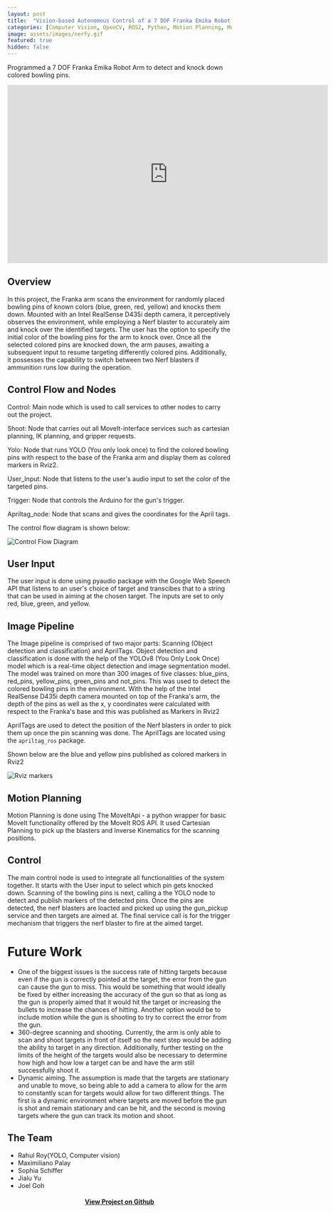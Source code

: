 ```yaml
---
layout: post
title:  "Vision-based Autonomous Control of a 7 DOF Franka Emika Robot Arm"
categories: [Computer Vision, OpenCV, ROS2, Python, Motion Planning, MoveIt, Intel RealSense,Franka Emika Robot Arm,YOLOv8]
image: assets/images/nerfy.gif
featured: true
hidden: false
---
```

Programmed a 7 DOF Franka Emika Robot Arm to detect and knock down colored bowling pins.

<div align="center"><iframe width="720" height="400" src="https://www.youtube.com/embed/OQsgt1Qhr0Y" title="YouTube video player" frameborder="0" allow="accelerometer; autoplay; clipboard-write; encrypted-media; gyroscope; picture-in-picture" allowfullscreen></iframe></div>

## Overview
In this project, the Franka arm scans the environment for randomly placed bowling pins of known colors (blue, green, red, yellow) and knocks them down. Mounted with an Intel RealSense D435i depth camera, it perceptively observes the environment, while employing a Nerf blaster to accurately aim and knock over the identified targets. The user has the option to specify the initial color of the bowling pins for the arm to knock over. Once all the selected colored pins are knocked down, the arm pauses, awaiting a subsequent input to resume targeting differently colored pins. Additionally, it possesses the capability to switch between two Nerf blasters if ammunition runs low during the operation.


## Control Flow and Nodes
Control: 
Main node which is used to call services to other nodes to carry out the project.
    
Shoot: 
Node that carries out all MoveIt-interface services such as cartesian planning, IK planning, and gripper requests.

Yolo: 
Node that runs YOLO (You only look once) to find the colored bowling pins with respect to the base of the Franka arm and display them as colored markers in Rviz2.

User_Input: 
Node that listens to the user's audio input to set the color of the targeted pins.

Trigger: 
Node that controls the Arduino for the gun's trigger.

Apriltag_node: 
Node that scans and gives the coordinates for the April tags.
    
The control flow diagram is shown below:

<p class="mb-5"><img class="shadow-lg" src="{{site.baseurl}}/assets/images/Blank diagram.png" alt="Control Flow Diagram" /></p>


## User Input
The user input is done using pyaudio package with the Google Web Speech API that listens to an user's choice of target and transcibes that to a string that can be used in aiming at the chosen target. The inputs are set to only red, blue, green, and yellow.

## Image Pipeline
The Image pipeline is comprised of two major parts: Scanning (Object detection and classification) and AprilTags. 
Object detection and classification is done with the help of the YOLOv8 (You Only Look Once) model which is a
real-time object detection and image segmentation model. The model was trained on more than 300 images of five classes:
blue_pins, red_pins, yellow_pins, green_pins  and not_pins. This was used to detect the colored bowling pins in the environment. With the help of the Intel RealSense D435i depth camera mounted on top of the Franka's arm, the depth of the 
pins as well as the x, y coordinates were calculated with respect to the Franka's base and this was published as Markers in Rviz2

AprilTags are used to detect the position of the Nerf blasters in order to pick them up once the pin scanning was done. The AprilTags are located using the `apriltag_ros` package. 

Shown below are the blue and yellow pins published as colored markers in Rviz2
<p class="mb-5"><img class="shadow-lg" src="{{site.baseurl}}/assets/images/rviz.png" alt="Rviz markers" /></p>


## Motion Planning
Motion Planning is done using The MoveItApi - a python wrapper for basic MoveIt functionality offered by the MoveIt ROS API.
It used Cartesian Planning to pick up the blasters and Inverse Kinematics for the scanning positions.

## Control
The main control node is used to integrate all functionalities of the system together. It starts with  the User input to select which pin gets knocked down. Scanning of the bowling pins is next, calling a the YOLO node to detect and publish markers of the detected pins. Once the pins are detected, the nerf blasters are loacted and picked up using the gun_pickup service and then targets are aimed at. The final service call is for the trigger mechanism that triggers the nerf blaster to fire at the aimed target.

# Future Work
- One of the biggest issues is the success rate of hitting targets because even if the gun is correctly pointed at the target, the error from the gun can cause the gun to miss. This would be something that would ideally be fixed by either increasing the accuracy of the gun so that as long as the gun is properly aimed that it would hit the target or increasing the bullets to increase the chances of hitting. Another option would be to include motion while the gun is shooting to try to correct the error from the gun.
- 360-degree scanning and shooting. Currently, the arm is only able to scan and shoot targets in front of itself so the next step would be adding the ability to target in any direction. Additionally, further testing on the limits of the height of the targets would also be necessary to determine how high and how low a target can be and have the arm still successfully shoot it.
- Dynamic aiming. The assumption is made that the targets are stationary and unable to move, so being able to add a camera to allow for the arm to constantly scan for targets would allow for two different things. The first is a dynamic environment where targets are moved before the gun is shot and remain stationary and can be hit, and the second is moving targets where the gun can track its motion and shoot. 

## The Team
* Rahul Roy(YOLO, Computer vision)
* Maximiliano Palay
* Sophia Schiffer
* Jialu Yu
* Joel Goh

<div align="center"><h4> <a href="https://github.com/roy2909/TargetBot">View Project on Github</a></h4></div>
